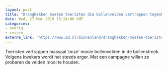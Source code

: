 ```yaml
---
layout: post
title: "Dranghekken moeten toeristen die bollenvelden vertrappen tegenhouden"
date: Wed, 27 Mar 2019 13:24:00 GMT
categories: 
- overig 
- reizen 
externe_link: "https://www.ad.nl/binnenland/dranghekken-moeten-toeristen-die-bollenvelden-vertrappen-tegenhouden~a1c0ca89/"
---
```


Toeristen vertrappen massaal ‘onze’ mooie bollenvelden in de bollenstreek. Volgens kwekers wordt het steeds erger. Met een campagne willen ze proberen de velden mooi te houden.
